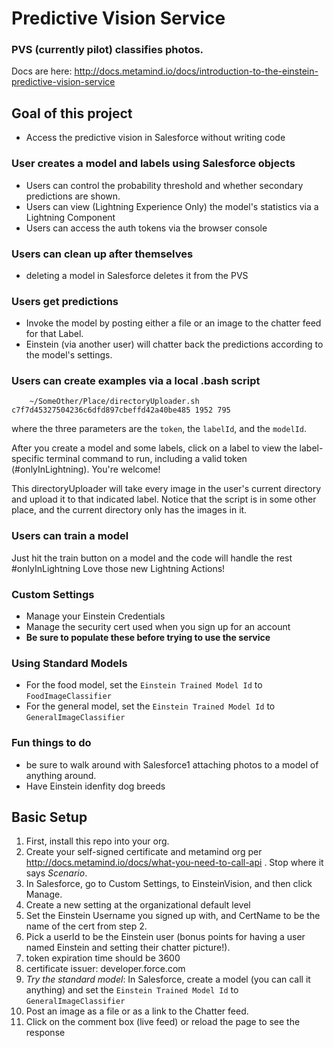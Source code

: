 # Predictive Vision Service

### PVS (currently pilot) classifies photos.  
Docs are here:
http://docs.metamind.io/docs/introduction-to-the-einstein-predictive-vision-service

## Goal of this project
* Access the predictive vision in Salesforce without writing code

### User creates a model and labels using Salesforce objects

  * Users can control the probability threshold and whether secondary predictions are shown.
  * Users can view (Lightning Experience Only) the model's statistics via a Lightning Component
  * Users can access the auth tokens via the browser console

### Users can clean up after themselves

* deleting a model in Salesforce deletes it from the PVS

### Users get predictions

* Invoke the model by posting either a file or an image to the chatter feed for that Label.  
* Einstein (via another user) will chatter back the predictions according to the model's settings.

### Users can create examples via a local .bash script

```
	~/SomeOther/Place/directoryUploader.sh c7f7d45327504236c6dfd897cbeffd42a40be485 1952 795
```
where the three parameters are the `token`, the `labelId`, and the `modelId`.

After you create a model and some labels, click on a label to view the label-specific terminal command to run, including a valid token (#onlyInLightning).  You're welcome!

This directoryUploader will take every image in the user's current directory and upload it to that indicated label. Notice that the script is in some other place, and the current directory only has the images in it.

### Users can train a model

Just hit the train button on a model and the code will handle the rest #onlyInLightning Love those new Lightning Actions!

### Custom Settings

* Manage your Einstein Credentials
* Manage the security cert used when you sign up for an account
* **Be sure to populate these before trying to use the service** 

### Using Standard Models
* For the food model, set the `Einstein Trained Model Id` to `FoodImageClassifier`
* For the general model, set the `Einstein Trained Model Id` to `GeneralImageClassifier`

### Fun things to do
* be sure to walk around with Salesforce1 attaching photos to a model of anything around.
* Have Einstein idenfity dog breeds

## Basic Setup

1. First, install this repo into your org.
2. Create your self-signed certificate and metamind org per http://docs.metamind.io/docs/what-you-need-to-call-api . Stop where it says *Scenario*.
3. In Salesforce, go to Custom Settings, to EinsteinVision, and then click Manage.
4. Create a new setting at the organizational default level
5. Set the Einstein Username you signed up with, and CertName to be the name of the cert from step 2.  
6. Pick a userId to be the Einstein user (bonus points for having a user named Einstein and setting their chatter picture!). 
7. token expiration time should be 3600
8. certificate issuer: developer.force.com
9. *Try the standard model*: In Salesforce, create a model (you can call it anything) and set the `Einstein Trained Model Id` to `GeneralImageClassifier`
10. Post an image as a file or as a link to the Chatter feed.
11. Click on the comment box (live feed) or reload the page to see the response

